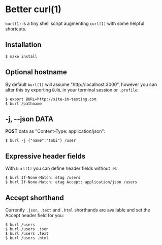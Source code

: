 
# Better curl(1)

  `burl(1)` is a tiny shell script augmenting `curl(1)` with some helpful shortcuts.

## Installation

    $ make install

## Optional hostname

 By default `burl(1)` will assume "http://localhost:3000", however you
 can alter this by exporting `BURL` in your terminal session or `.profile`:

```
$ export BURL=http://site-im-testing.com
$ burl /pathname
```

## -j, --json DATA

  __POST__ data as "Content-Type: application/json":
  
```
$ burl -j {"name":"tobi"} /user
```

## Expressive header fields

  With `burl(1)` you can define header fields without `-H`:

```
$ burl If-None-Match: etag /users
$ burl If-None-Match: etag Accept: application/json /users
```

## Accept shorthand

  Currently `.json`, `.text` and `.html` shorthands are
  available and set the Accept header field for you:

```
$ burl /users
$ burl /users .json
$ burl /users .text
$ burl /users .html
```
